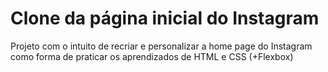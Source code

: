 # Clone da página inicial do Instagram
Projeto com o intuito de recriar e personalizar a home page do Instagram como forma de praticar os aprendizados de HTML e CSS (+Flexbox)

